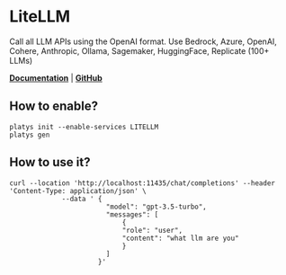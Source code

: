 # LiteLLM

Call all LLM APIs using the OpenAI format. Use Bedrock, Azure, OpenAI, Cohere, Anthropic, Ollama, Sagemaker, HuggingFace, Replicate (100+ LLMs) 

**[Documentation](https://docs.litellm.ai/docs/)** | **[GitHub](https://github.com/BerriAI/litellm)**

## How to enable?

```
platys init --enable-services LITELLM
platys gen
```

## How to use it?

```
curl --location 'http://localhost:11435/chat/completions' --header 'Content-Type: application/json' \
             --data ' {
                        "model": "gpt-3.5-turbo",
                        "messages": [
                            {
                            "role": "user",
                            "content": "what llm are you"
                            }
                        ]
                      }'
```
